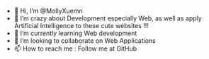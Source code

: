 - 👋 Hi, I’m @MollyXuemn
- 👀 I’m crazy about Development especially Web, as well as apply Artificial Intelligence to these cute websites !!! 
- 🌱 I’m currently learning Web development
- 💞️ I’m looking to collaborate on Web Applications
- 📫 How to reach me : Follow me at GitHub

<!---
MollyXuemn/MollyXuemn is a ✨ special ✨ repository because its `README.md` (this file) appears on your GitHub profile.
You can click the Preview link to take a look at your changes.
--->
